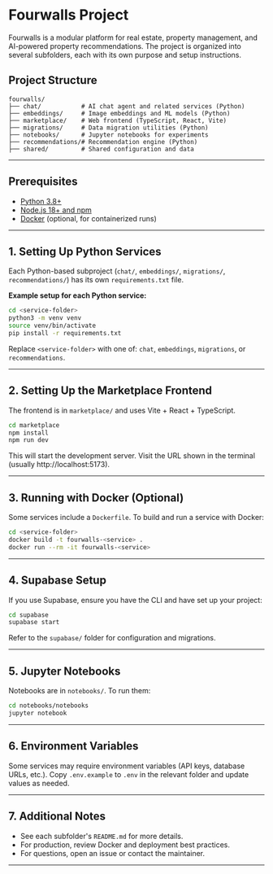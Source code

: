 # Fourwalls Project

Fourwalls is a modular platform for real estate, property management, and AI-powered property recommendations. The project is organized into several subfolders, each with its own purpose and setup instructions.

## Project Structure

```
fourwalls/
├── chat/           # AI chat agent and related services (Python)
├── embeddings/     # Image embeddings and ML models (Python)
├── marketplace/    # Web frontend (TypeScript, React, Vite)
├── migrations/     # Data migration utilities (Python)
├── notebooks/      # Jupyter notebooks for experiments
├── recommendations/# Recommendation engine (Python)
├── shared/         # Shared configuration and data
```

---

## Prerequisites

- [Python 3.8+](https://www.python.org/downloads/)
- [Node.js 18+ and npm](https://nodejs.org/)
- [Docker](https://www.docker.com/) (optional, for containerized runs)

---

## 1. Setting Up Python Services

Each Python-based subproject (`chat/`, `embeddings/`, `migrations/`, `recommendations/`) has its own `requirements.txt` file.

**Example setup for each Python service:**

```bash
cd <service-folder>
python3 -m venv venv
source venv/bin/activate
pip install -r requirements.txt
```

Replace `<service-folder>` with one of: `chat`, `embeddings`, `migrations`, or `recommendations`.

---

## 2. Setting Up the Marketplace Frontend

The frontend is in `marketplace/` and uses Vite + React + TypeScript.

```bash
cd marketplace
npm install
npm run dev
```

This will start the development server. Visit the URL shown in the terminal (usually http://localhost:5173).

---

## 3. Running with Docker (Optional)

Some services include a `Dockerfile`. To build and run a service with Docker:

```bash
cd <service-folder>
docker build -t fourwalls-<service> .
docker run --rm -it fourwalls-<service>
```

---

## 4. Supabase Setup

If you use Supabase, ensure you have the CLI and have set up your project:

```bash
cd supabase
supabase start
```

Refer to the `supabase/` folder for configuration and migrations.

---

## 5. Jupyter Notebooks

Notebooks are in `notebooks/`. To run them:

```bash
cd notebooks/notebooks
jupyter notebook
```

---

## 6. Environment Variables

Some services may require environment variables (API keys, database URLs, etc.). Copy `.env.example` to `.env` in the relevant folder and update values as needed.

---

## 7. Additional Notes

- See each subfolder's `README.md` for more details.
- For production, review Docker and deployment best practices.
- For questions, open an issue or contact the maintainer.

---
